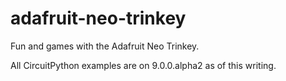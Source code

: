 adafruit-neo-trinkey
====================

Fun and games with the Adafruit Neo Trinkey.

All CircuitPython examples are on 9.0.0.alpha2 as of this writing.

